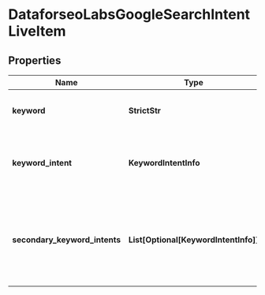 # DataforseoLabsGoogleSearchIntentLiveItem


## Properties

| Name | Type | Description | Notes |
|------------ | ------------- | ------------- | -------------|
**keyword** | **StrictStr** | target keyword in a POST array |[optional]|
**keyword_intent** | **KeywordIntentInfo** | search intent data relevant for the specified keyword |[optional]|
**secondary_keyword_intents** | **List[Optional[KeywordIntentInfo]]** | contains objects with other possible search intents for the specified keyword |[optional]|